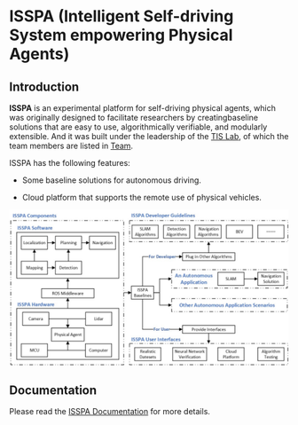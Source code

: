 # ISSPA (Intelligent Self-driving System empowering Physical Agents)

## Introduction
**ISSPA** is an experimental platform for self-driving physical agents, which was originally designed to 
facilitate researchers by creatingbaseline solutions that are easy to use, algorithmically verifiable, and 
modularly extensible. And it was built under the leadership of the [TIS Lab](https://tis.ios.ac.cn/), of which 
the team members are listed in [Team](https://isspa.readthedocs.io/en/latest/about_us/team.html).

ISSPA has the following features:

- Some baseline solutions for autonomous driving.

- Cloud platform that supports the remote use of physical vehicles.

![ISSPA Overview](./docs/source/imgs/isspa_overview.jpg)

## Documentation
Please read the [ISSPA Documentation](https://isspa.readthedocs.io/en/latest/) for more details.